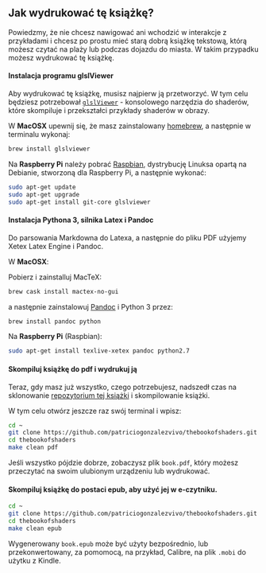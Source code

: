 ## Jak wydrukować tę książkę?

Powiedzmy, że nie chcesz nawigować ani wchodzić w interakcje z przykładami i chcesz po prostu mieć starą dobrą książkę tekstową, którą możesz czytać na plaży lub podczas dojazdu do miasta. W takim przypadku możesz wydrukować tę książkę.


#### Instalacja programu glslViewer

Aby wydrukować tę książkę, musisz najpierw ją przetworzyć. W tym celu będziesz potrzebował [`glslViewer`](https://github.com/patriciogonzalezvivo/glslViewer) - konsolowego narzędzia do shaderów, które skompiluje i przekształci przykłady shaderów w obrazy.

<!-- ## How to print this book?

Let’s say you don’t want to navigate or interact with the examples and you just want a good old fashion text book which you can read on the beach or on your commute to the city. In that case you can print this book.


#### Installing glslViewer

For printing this book you need first to parse it. For that you will need [`glslViewer`](https://github.com/patriciogonzalezvivo/glslViewer) a console shader tool that will compile and transform the shader examples into images. -->

W **MacOSX** upewnij się, że masz zainstalowany [homebrew](http://brew.sh/), a następnie w terminalu wykonaj:

<!-- In **MacOSX** get sure to have [homebrew](http://brew.sh/) installed and then on your terminal do: -->

```bash
brew install glslviewer
```

Na **Raspberry Pi** należy pobrać [Raspbian](https://www.raspberrypi.org/downloads/raspbian/), dystrybucję Linuksa opartą na Debianie, stworzoną dla Raspberry Pi, a następnie wykonać:

<!-- On **Raspberry Pi** you need to get [Raspbian](https://www.raspberrypi.org/downloads/raspbian/), a Debian-based Linux distribution made for Raspberry Pi and then do: -->

```bash
sudo apt-get update
sudo apt-get upgrade
sudo apt-get install git-core glslviewer
```

#### Instalacja Pythona 3, silnika Latex i Pandoc

Do parsowania Markdowna do Latexa, a następnie do pliku PDF użyjemy Xetex Latex Engine i Pandoc.

W **MacOSX**:

Pobierz i zainstalluj MacTeX:

<!-- #### Installing Python 3, Latex Engine and Pandoc

For parsing the Markdown chapters into Latex and then into a PDF file we will use Xetex Latex Engine and Pandoc.

In **MacOSX**:

Download and Install MacTeX by: -->

```bash
brew cask install mactex-no-gui
```

a następnie zainstalowuj [Pandoc](http://johnmacfarlane.net/pandoc/) i Python 3 przez:

<!-- and then install [Pandoc](http://johnmacfarlane.net/pandoc/) and Python 3 by: -->

```bash
brew install pandoc python
```

Na **Raspberry Pi** (Raspbian):

```bash
sudo apt-get install texlive-xetex pandoc python2.7
```

#### Skompiluj książkę do pdf i wydrukuj ją

Teraz, gdy masz już wszystko, czego potrzebujesz, nadszedł czas na sklonowanie [repozytorium tej książki](https://github.com/patriciogonzalezvivo/thebookofshaders) i skompilowanie książki.

W tym celu otwórz jeszcze raz swój terminal i wpisz:

<!-- #### Compile the book into a pdf and print it

Now that you have all you need, it is time to clone [the repository of this book](https://github.com/patriciogonzalezvivo/thebookofshaders) and compile the book.

For that open your terminal once again and type: -->

```bash
cd ~
git clone https://github.com/patriciogonzalezvivo/thebookofshaders.git
cd thebookofshaders
make clean pdf
```

Jeśli wszystko pójdzie dobrze, zobaczysz plik `book.pdf`, który możesz przeczytać na swoim ulubionym urządzeniu lub wydrukować.

#### Skompiluj książkę do postaci epub, aby użyć jej w e-czytniku.

<!-- If everything goes well, you will see a `book.pdf` file which you can read on your favorite device or print.

#### Compile the book into an epub for use with an e-reader -->

```bash
cd ~
git clone https://github.com/patriciogonzalezvivo/thebookofshaders.git
cd thebookofshaders
make clean epub
```

Wygenerowany `book.epub` może być użyty bezpośrednio, lub przekonwertowany, za pomomocą, na przykład, Calibre, na plik `.mobi` do użytku z Kindle.

<!-- The generated `book.epub` can be used directly, or converted to a `.mobi` file for use with Kindle by using a converter, for example Calibre. -->
